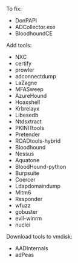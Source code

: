 

To fix:
- DonPAPI
- ADCollector.exe
- BloodhoundCE



Add tools:
- NXC
- certify
- prowler
- adconnectdump
- LaZagne
- MFASweep
- AzureHound
- Hoaxshell
- Krbrelayx
- Libesedb
- Ntdsxtract
- PKINITtools
- Pretender
- ROADtools-hybrid
- Bloodhound
- Nessus
- Aquatone
- BloodHound-python
- Burpsuite
- Coercer
- Ldapdomaindump
- Mitm6
- Responder
- wfuzz
- gobuster
- evil-winrm
- nuclei




Download tools to vmdisk:
- AADInternals
- adPeas






